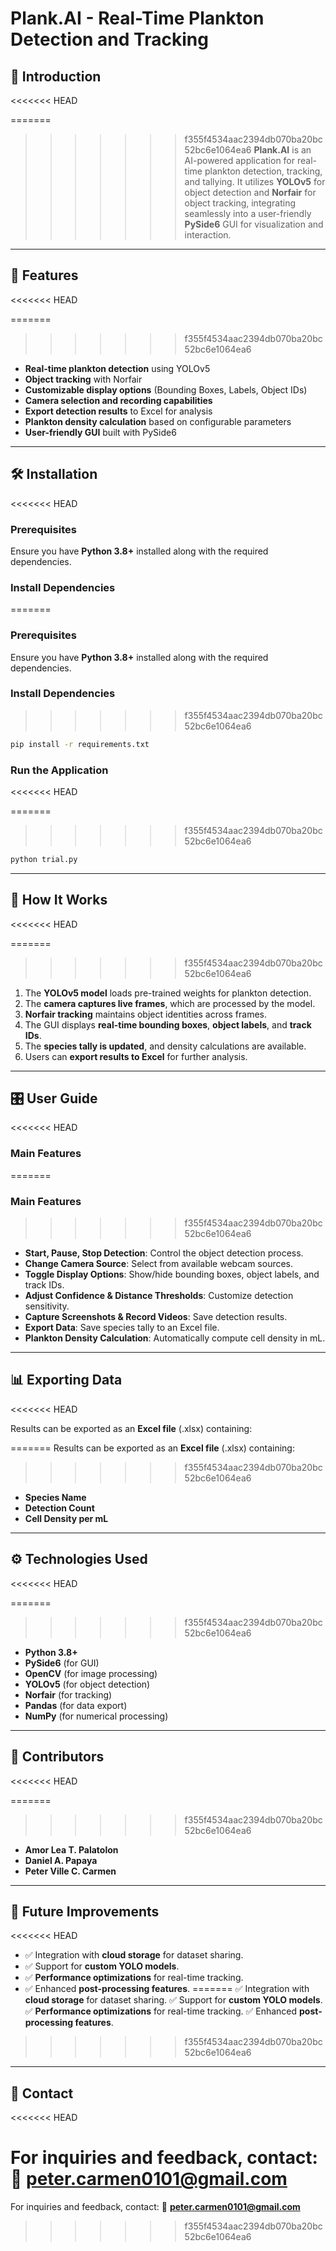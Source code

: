 # Plank.AI - Real-Time Plankton Detection and Tracking

## 🌊 Introduction
<<<<<<< HEAD

=======
>>>>>>> f355f4534aac2394db070ba20bc52bc6e1064ea6
**Plank.AI** is an AI-powered application for real-time plankton detection, tracking, and tallying. It utilizes **YOLOv5** for object detection and **Norfair** for object tracking, integrating seamlessly into a user-friendly **PySide6** GUI for visualization and interaction.

---

## 🚀 Features
<<<<<<< HEAD

=======
>>>>>>> f355f4534aac2394db070ba20bc52bc6e1064ea6
- **Real-time plankton detection** using YOLOv5
- **Object tracking** with Norfair
- **Customizable display options** (Bounding Boxes, Labels, Object IDs)
- **Camera selection and recording capabilities**
- **Export detection results** to Excel for analysis
- **Plankton density calculation** based on configurable parameters
- **User-friendly GUI** built with PySide6

---

## 🛠️ Installation
<<<<<<< HEAD

### Prerequisites

Ensure you have **Python 3.8+** installed along with the required dependencies.

### Install Dependencies

=======
### Prerequisites
Ensure you have **Python 3.8+** installed along with the required dependencies.

### Install Dependencies
>>>>>>> f355f4534aac2394db070ba20bc52bc6e1064ea6
```sh
pip install -r requirements.txt
```

### Run the Application
<<<<<<< HEAD

=======
>>>>>>> f355f4534aac2394db070ba20bc52bc6e1064ea6
```sh
python trial.py
```

---

## 📜 How It Works
<<<<<<< HEAD

=======
>>>>>>> f355f4534aac2394db070ba20bc52bc6e1064ea6
1. The **YOLOv5 model** loads pre-trained weights for plankton detection.
2. The **camera captures live frames**, which are processed by the model.
3. **Norfair tracking** maintains object identities across frames.
4. The GUI displays **real-time bounding boxes**, **object labels**, and **track IDs**.
5. The **species tally is updated**, and density calculations are available.
6. Users can **export results to Excel** for further analysis.

---

## 🎛️ User Guide
<<<<<<< HEAD

### Main Features

=======
### Main Features
>>>>>>> f355f4534aac2394db070ba20bc52bc6e1064ea6
- **Start, Pause, Stop Detection**: Control the object detection process.
- **Change Camera Source**: Select from available webcam sources.
- **Toggle Display Options**: Show/hide bounding boxes, object labels, and track IDs.
- **Adjust Confidence & Distance Thresholds**: Customize detection sensitivity.
- **Capture Screenshots & Record Videos**: Save detection results.
- **Export Data**: Save species tally to an Excel file.
- **Plankton Density Calculation**: Automatically compute cell density in mL.

---

## 📊 Exporting Data
<<<<<<< HEAD

Results can be exported as an **Excel file** (.xlsx) containing:

=======
Results can be exported as an **Excel file** (.xlsx) containing:
>>>>>>> f355f4534aac2394db070ba20bc52bc6e1064ea6
- **Species Name**
- **Detection Count**
- **Cell Density per mL**

---

## ⚙️ Technologies Used
<<<<<<< HEAD

=======
>>>>>>> f355f4534aac2394db070ba20bc52bc6e1064ea6
- **Python 3.8+**
- **PySide6** (for GUI)
- **OpenCV** (for image processing)
- **YOLOv5** (for object detection)
- **Norfair** (for tracking)
- **Pandas** (for data export)
- **NumPy** (for numerical processing)

---

## 👥 Contributors
<<<<<<< HEAD

=======
>>>>>>> f355f4534aac2394db070ba20bc52bc6e1064ea6
- **Amor Lea T. Palatolon**
- **Daniel A. Papaya**
- **Peter Ville C. Carmen**

---

## 📌 Future Improvements
<<<<<<< HEAD

- ✅ Integration with **cloud storage** for dataset sharing.
- ✅ Support for **custom YOLO models**.
- ✅ **Performance optimizations** for real-time tracking.
- ✅ Enhanced **post-processing features**.
=======
✅ Integration with **cloud storage** for dataset sharing.
✅ Support for **custom YOLO models**.
✅ **Performance optimizations** for real-time tracking.
✅ Enhanced **post-processing features**.
>>>>>>> f355f4534aac2394db070ba20bc52bc6e1064ea6

---

## 📧 Contact
<<<<<<< HEAD

For inquiries and feedback, contact:
📩 **peter.carmen0101@gmail.com**
=======
For inquiries and feedback, contact:
📩 **peter.carmen0101@gmail.com**

>>>>>>> f355f4534aac2394db070ba20bc52bc6e1064ea6
